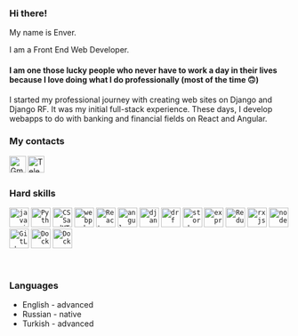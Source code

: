 
### Hi there!
  
My name is Enver. 

I am a Front End Web Developer.

#### I am one those lucky people who never have to work a day in their lives because I love doing what I do professionally (most of the time 🙃)

I started my professional journey with creating web sites on Django and Django RF. It was my initial full-stack experience. These days, I develop webapps to do with banking and financial fields on React and Angular.

### My contacts
  
<!-- <a href="https://www.linkedin.com/in/">
  <img align="left" alt="LinkedIn" title="LinkedIn" width="30px" src="https://upload.wikimedia.org/wikipedia/commons/thumb/e/e9/Linkedin_icon.svg/640px-Linkedin_icon.svg.png" />
</a> -->
<a href="mailto:enveryakubov@gmail.com">
  <img align="left" alt="Gmail" title="Gmail" width="30px" src="https://upload.wikimedia.org/wikipedia/commons/thumb/2/2e/Gmail_2020.png/640px-Gmail_2020.png" />
</a>
<a href="https://t.me/">
  <img align="left" alt="Telegram" title="Telegram" width="30px" src="https://upload.wikimedia.org/wikipedia/commons/thumb/8/83/Telegram_2019_Logo.svg/1920px-Telegram_2019_Logo.svg.png" />
</a>

<br />

<br />

### Hard skills

<code><img height="35" alt="javascript" title="Javascript" src="https://media.vlpt.us/images/soom/post/6d36a847-bd07-479a-9953-76cdc9e5afe2/6288755792019456.jpeg"></code>
<code><img height="35" alt="Python" title="Python" src="https://web-creator.ru/uploads/Page/19/python.svg"></code>
<code><img height="35" alt="CSSandHTML" title="HTML and CSS" src="https://i.pinimg.com/736x/52/2e/6b/522e6bc1a11d1726a35f81cbd979395f.jpg"></code>
<code><img height="35" alt="webpack" title="Webpack" src="https://raw.githubusercontent.com/webpack/media/master/logo/icon-square-big.png"></code>
<code><img height="35" alt="React" title="React JS" src="https://psdland.net/wp-content/uploads/2020/12/Download-React-vector-logo.png"></code>
<code><img height="35" alt="angular" title="Angular" src="https://upload.wikimedia.org/wikipedia/commons/thumb/c/cf/Angular_full_color_logo.svg/2048px-Angular_full_color_logo.svg.png"></code>
<code><img height="35" alt="django" title="Django" src="https://icon-library.com/images/django-icon/django-icon-0.jpg"></code>
<code><img height="35" alt="drf" title="DRF" src="https://encrypted-tbn0.gstatic.com/images?q=tbn:ANd9GcTgrcVkgorxwsK1dt1g0QPO8FVH7agby6j6HqihwKxEbkRs5ZQjhPoAjgc-6QxYrVnFMUI&usqp=CAU"></code>
<code><img height="35" alt="storybook" title="Storybook" src="https://designlogovector.com/wp-content/uploads/2022/01/storybook-logo-svg-300x300.jpg"></code>
<code><img height="35" alt="express" title="Express JS" src="https://miro.medium.com/max/1838/0*r1BTGwo9cd8IGNQQ.jpeg"></code>
<code><img height="35" alt="Redux" title="Redux" src="https://blog.telexarsoftware.com/wp-content/uploads/2019/11/logo-redux.png"></code>
<code><img height="35" alt="rxjs" title="Rxjs" src="https://cdn.worldvectorlogo.com/logos/rxjs-1.svg"></code>
<code><img height="35" alt="node" title="Node JS" src="https://designlogovector.com/wp-content/uploads/2022/02/node-js-logo-svg-300x300.jpg"></code>
<code><img height="35" alt="GitLab" title="GitLab" src="https://nuts-agency.ru/upload/iblock/bac/bacce1db8d3d0810626b33e9ed0f1545.png"></code>
<code><img height="35" alt="Docker" title="Docker" src="https://www.docker.com/sites/default/files/d8/2019-07/vertical-logo-monochromatic.png"></code>
<code><img height="35" alt="Docker" title="Docker" src="https://blog.ag-grid.com/content/images/2021/02/new-logo-1.png"></code>

<br />


### Languages

* English - advanced
* Russian - native
* Turkish - advanced

